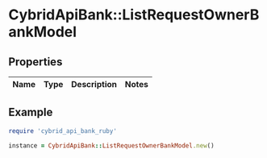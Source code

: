 # CybridApiBank::ListRequestOwnerBankModel

## Properties

| Name | Type | Description | Notes |
| ---- | ---- | ----------- | ----- |

## Example

```ruby
require 'cybrid_api_bank_ruby'

instance = CybridApiBank::ListRequestOwnerBankModel.new()
```

